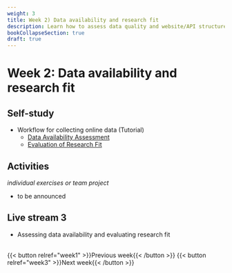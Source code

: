 ```yaml
---
weight: 3
title: Week 2) Data availability and research fit
description: Learn how to assess data quality and website/API structure, and decide whether the data fits your research question or business idea.
bookCollapseSection: true
draft: true
---
```


# Week 2: Data availability and research fit

## Self-study
- Workflow for collecting online data (Tutorial)
  - [Data Availability Assessment](docs/tutorials/workflow/dataassessment.md)
  - [Evaluation of Research Fit](docs/tutorials/workflow/researchfit.md)

## Activities
*individual exercises or team project*
<!--- [Project] Conduct your own data availability assessment and evaluation of research fit using a template with your team <!-- *download* generate template to fill in or a slide deck -->
- to be announced

<!--- Ethics in scraping and APIs *live*
-->

## Live stream 3
- Assessing data availability and evaluating research fit

<br>
{{< button relref="week1" >}}Previous week{{< /button >}}
{{< button relref="week3" >}}Next week{{< /button >}}
